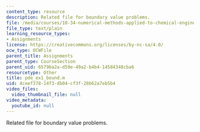 ```yaml
---
content_type: resource
description: Related file for boundary value problems.
file: /media/courses/10-34-numerical-methods-applied-to-chemical-engineering-fall-2005/4ceef37814f3db04cf3f28b62a7eb5b4_pde_ex1_bound.m
file_type: text/plain
learning_resource_types:
- Assignments
license: https://creativecommons.org/licenses/by-nc-sa/4.0/
ocw_type: OCWFile
parent_title: Assignments
parent_type: CourseSection
parent_uid: 6579ba2a-d59e-49a2-b4b4-14584348cba6
resourcetype: Other
title: pde_ex1_bound.m
uid: 4ceef378-14f3-db04-cf3f-28b62a7eb5b4
video_files:
  video_thumbnail_file: null
video_metadata:
  youtube_id: null
---
```

Related file for boundary value problems.